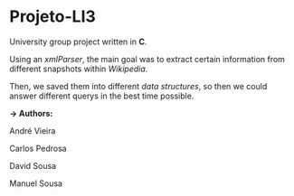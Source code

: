 # Projeto-LI3

University group project written in **C**.

Using an *xmlParser*, the main goal was to extract certain information from different snapshots within *Wikipedia*.

Then, we saved them into different *data structures*, so then we could answer different querys in the best time possible.

**-> Authors:**

André Vieira

Carlos Pedrosa

David Sousa

Manuel Sousa
